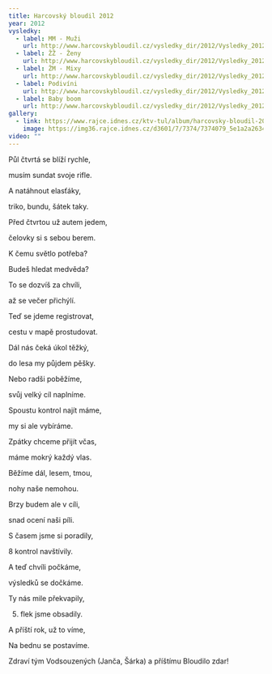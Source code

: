```yaml
---
title: Harcovský bloudil 2012
year: 2012
vysledky:
  - label: MM - Muži
    url: http://www.harcovskybloudil.cz/vysledky_dir/2012/Vysledky_2012_MM.pdf
  - label: ŽŽ - Ženy
    url: http://www.harcovskybloudil.cz/vysledky_dir/2012/Vysledky_2012_ZZ.pdf
  - label: ŽM - Mixy
    url: http://www.harcovskybloudil.cz/vysledky_dir/2012/Vysledky_2012_MZ.pdf
  - label: Podivíni
    url: http://www.harcovskybloudil.cz/vysledky_dir/2012/Vysledky_2012_Podivini.pdf
  - label: Baby boom
    url: http://www.harcovskybloudil.cz/vysledky_dir/2012/Vysledky_2012_Baby-boom.pdf
gallery:
  - link: https://www.rajce.idnes.cz/ktv-tul/album/harcovsky-bloudil-2012
    image: https://img36.rajce.idnes.cz/d3601/7/7374/7374079_5e1a2a2634d0100675849f28bac29a32/thumb/IMG_7926.jpg?ver=3
video: ""
---
```


Půl čtvrtá se blíží rychle,        

musím sundat svoje rifle.        

A natáhnout elasťáky,        

triko, bundu, šátek taky.



Před čtvrtou už autem jedem,

čelovky si s sebou berem.

K čemu světlo potřeba?

Budeš hledat medvěda?



To se dozvíš za chvíli,

až se večer přichýlí.

Teď se jdeme registrovat,

cestu v mapě prostudovat.



Dál nás čeká úkol těžký,

do lesa my půjdem pěšky.

Nebo radši poběžíme,

svůj velký cíl naplníme.



Spoustu kontrol najít máme,

my si ale vybíráme.

Zpátky chceme přijít včas,

máme mokrý každý vlas.



Běžíme dál, lesem, tmou,

nohy naše nemohou.

Brzy budem ale v cíli,

snad ocení naši píli.



S časem jsme si poradily,

8 kontrol navštívily.

A teď chvíli počkáme,

výsledků se dočkáme.


Ty nás mile překvapily,

5. flek jsme obsadily.

A příští rok, už to víme,

 Na bednu se postavíme.


Zdraví tým Vodsouzených (Janča, Šárka) a příštímu Bloudilo zdar!
